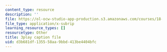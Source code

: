 ```yaml
---
content_type: resource
description: ''
file: https://ol-ocw-studio-app-production.s3.amazonaws.com/courses/18-03sc-differential-equations-fall-2011/d3b681df135558aa9bbd413be4404bfc_4gJLEYc3p5w.vtt
file_type: application/x-subrip
learning_resource_types: []
resourcetype: Other
title: 3play caption file
uid: d3b681df-1355-58aa-9bbd-413be4404bfc
---
```

